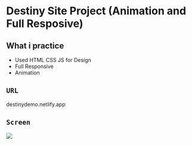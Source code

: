 # Destiny Site Project (Animation and Full Resposive)

## What i practice

- Used HTML CSS JS for Design
- Full Responsive
- Animation

## `URL`

destinydemo.netlify.app

## `Screen`

![](destiny.gif)
